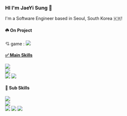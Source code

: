 ### HI I'm JaeYi Sung 🦋

I'm a Software Engineer based in Seoul, South Korea 🇰🇷! 

#### ☘️ On Project
💘 game : <a href=https://www.instagram.com/project.coy><img src="https://img.shields.io/badge/Project COY-FF3399?style=flat&logo=instagram&&link=https://www.instagram.com/project.coy&logoColor=white"/>

#### ✅ Main Skills
  <img src="https://img.shields.io/badge/Python-93DAFF?style=plastic-square&logo=Python&logoColor=white"/></a>     
  <img src="https://img.shields.io/badge/Swift-FFC5D0?style=plastic-square&logo=Swift&logoColor=white"/></a>   
  <img src="https://img.shields.io/badge/Unity-BDD7F3?style=plastic-square&logo=Unity&logoColor=white"/></a> 
  <img src="https://img.shields.io/badge/Java-E5DDFF?style=plastic-square&logo=Java&logoColor=white"/></a> 
<br/>

#### 🎯 Sub Skills
  <img src="https://img.shields.io/badge/C-FFCFDA?style=plastic-square&logo=C&logoColor=white"/></a>     
  <img src="https://img.shields.io/badge/JavaScript-BECDFF?style=plastic-square&logo=JavaScript&logoColor=white"/></a>   
  <img src="https://img.shields.io/badge/ROS-AAEBAA?style=plastic-square&logo=ROS&logoColor=white"/></a> 
  <img src="https://img.shields.io/badge/SQL-ACF3FF?style=plastic-square&logo=Java&logoColor=white"/></a> 
  <img src="https://img.shields.io/badge/ThreadProgramming-AADBFF?style=plastic-square&logo=Thread&logoColor=white"/></a>  


